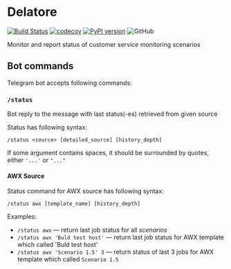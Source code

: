 # Delatore
[![Build Status](https://travis-ci.org/opentelekomcloud-infra/delatore.svg?branch=master)](https://travis-ci.org/opentelekomcloud-infra/delatore)
[![codecov](https://codecov.io/gh/opentelekomcloud-infra/delatore/branch/master/graph/badge.svg)](https://codecov.io/gh/opentelekomcloud-infra/delatore)
[![PyPI version](https://img.shields.io/pypi/v/delatore.svg)](https://pypi.org/project/delatore/)
![GitHub](https://img.shields.io/github/license/opentelekomcloud-infra/delatore)

Monitor and report status of customer service monitoring scenarios

## Bot commands

Telegram bot accepts following commands:

### `/status`
Bot reply to the message with last status(-es) retrieved from given source

Status has following syntax:

`/status <source> [detailed_source] [history_depth]`

If some argument contains spaces, it should be surrounded by quotes, either `'...'` or `"..."`

#### AWX Source

Status command for AWX source has following syntax:

`/status awx [template_name] [history_depth]`

Examples:
 - `/status awx` — return last job status for all _scenarios_
 - `/status awx 'Buld test host'` — return last job status for AWX template which called 'Buld test host'
 - `/status awx 'Scenario 1.5' 3` — return status of last 3 jobs for AWX template which called  `Scenario 1.5`
